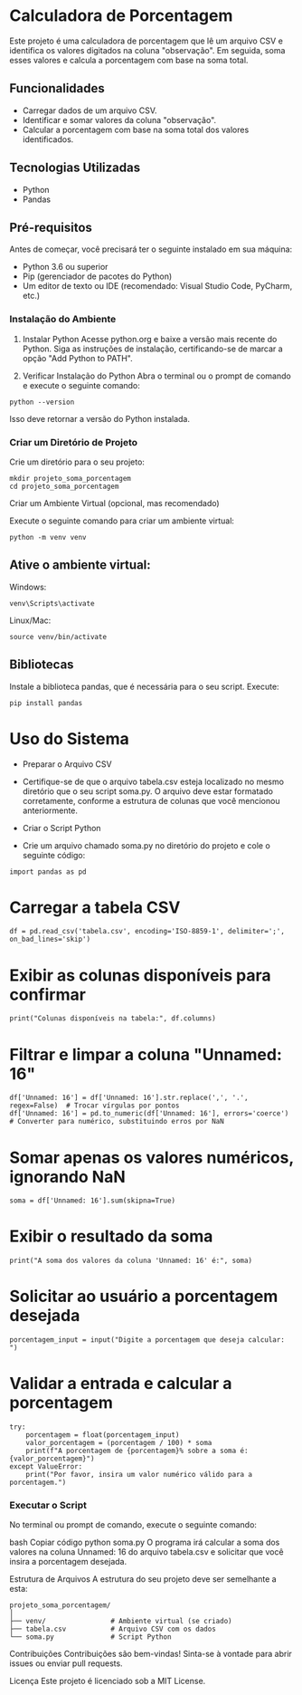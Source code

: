 # Calculadora de Porcentagem

Este projeto é uma calculadora de porcentagem que lê um arquivo CSV e identifica os valores digitados na coluna "observação". Em seguida, soma esses valores e calcula a porcentagem com base na soma total.

## Funcionalidades

- Carregar dados de um arquivo CSV.
- Identificar e somar valores da coluna "observação".
- Calcular a porcentagem com base na soma total dos valores identificados.

## Tecnologias Utilizadas

- Python
- Pandas

## Pré-requisitos

Antes de começar, você precisará ter o seguinte instalado em sua máquina:

- Python 3.6 ou superior
- Pip (gerenciador de pacotes do Python)
- Um editor de texto ou IDE (recomendado: Visual Studio Code, PyCharm, etc.)

### Instalação do Ambiente

1. Instalar Python
Acesse python.org e baixe a versão mais recente do Python.
Siga as instruções de instalação, certificando-se de marcar a opção "Add Python to PATH".

3. Verificar Instalação do Python
Abra o terminal ou o prompt de comando e execute o seguinte comando:

```
python --version
```

Isso deve retornar a versão do Python instalada.

### Criar um Diretório de Projeto

Crie um diretório para o seu projeto:

```
mkdir projeto_soma_porcentagem
cd projeto_soma_porcentagem
```
Criar um Ambiente Virtual (opcional, mas recomendado)

Execute o seguinte comando para criar um ambiente virtual:

```
python -m venv venv
```
## Ative o ambiente virtual:

Windows:

```
venv\Scripts\activate
```
Linux/Mac:

```
source venv/bin/activate
```
## Bibliotecas
Instale a biblioteca pandas, que é necessária para o seu script. Execute:

```
pip install pandas

```
# Uso do Sistema

- Preparar o Arquivo CSV

- Certifique-se de que o arquivo tabela.csv esteja localizado no mesmo diretório que o seu script soma.py. O arquivo deve estar formatado corretamente, conforme a estrutura de colunas que você mencionou anteriormente.

- Criar o Script Python

- Crie um arquivo chamado soma.py no diretório do projeto e cole o seguinte código:

```
import pandas as pd
```

# Carregar a tabela CSV
```
df = pd.read_csv('tabela.csv', encoding='ISO-8859-1', delimiter=';', on_bad_lines='skip')
```

# Exibir as colunas disponíveis para confirmar
```
print("Colunas disponíveis na tabela:", df.columns)
```

# Filtrar e limpar a coluna "Unnamed: 16"
```
df['Unnamed: 16'] = df['Unnamed: 16'].str.replace(',', '.', regex=False)  # Trocar vírgulas por pontos
df['Unnamed: 16'] = pd.to_numeric(df['Unnamed: 16'], errors='coerce')  # Converter para numérico, substituindo erros por NaN
```

# Somar apenas os valores numéricos, ignorando NaN
```
soma = df['Unnamed: 16'].sum(skipna=True)
```

# Exibir o resultado da soma
```
print("A soma dos valores da coluna 'Unnamed: 16' é:", soma)
```

# Solicitar ao usuário a porcentagem desejada
```
porcentagem_input = input("Digite a porcentagem que deseja calcular: ")
```

# Validar a entrada e calcular a porcentagem
```
try:
    porcentagem = float(porcentagem_input)
    valor_porcentagem = (porcentagem / 100) * soma
    print(f"A porcentagem de {porcentagem}% sobre a soma é: {valor_porcentagem}")
except ValueError:
    print("Por favor, insira um valor numérico válido para a porcentagem.")
```
### Executar o Script

No terminal ou prompt de comando, execute o seguinte comando:

bash
Copiar código
python soma.py
O programa irá calcular a soma dos valores na coluna Unnamed: 16 do arquivo tabela.csv e solicitar que você insira a porcentagem desejada.

Estrutura de Arquivos
A estrutura do seu projeto deve ser semelhante a esta:

```
projeto_soma_porcentagem/
│
├── venv/                # Ambiente virtual (se criado)
├── tabela.csv           # Arquivo CSV com os dados
└── soma.py              # Script Python

```
Contribuições
Contribuições são bem-vindas! Sinta-se à vontade para abrir issues ou enviar pull requests.

Licença
Este projeto é licenciado sob a MIT License.
